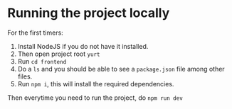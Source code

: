 # Running the project locally

For the first timers:

1. Install NodeJS if you do not have it installed.
2. Then open project root `yurt`
3. Run `cd frontend`
4. Do a `ls` and you should be able to see a `package.json` file among other files.
5. Run `npm i`, this will install the required dependencies.

Then everytime you need to run the project, do `npm run dev`
